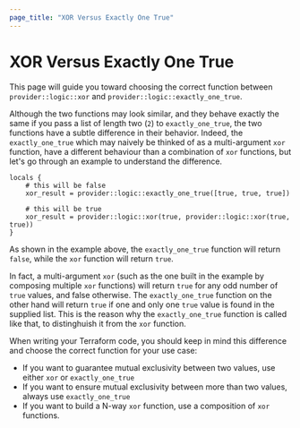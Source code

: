 ```yaml
---
page_title: "XOR Versus Exactly One True"
---
```


# XOR Versus Exactly One True
This page will guide you toward choosing the correct function between `provider::logic::xor` and `provider::logic::exactly_one_true`.

Although the two functions may look similar, and they behave exactly the same if you pass a list of length two (`2`) to `exactly_one_true`, the two functions
have a subtle difference in their behavior. Indeed, the `exactly_one_true` which may naively be thinked of as a multi-argument `xor` function, have a different
behaviour than a combination of `xor` functions, but let's go through an example to understand the difference.

```hcl
locals {
    # this will be false
    xor_result = provider::logic::exactly_one_true([true, true, true])

    # this will be true
    xor_result = provider::logic::xor(true, provider::logic::xor(true, true))
}

```

As shown in the example above, the `exactly_one_true` function will return `false`, while the `xor` function will return `true`.

In fact, a multi-argument `xor` (such as the one built in the example by composing multiple `xor` functions) will return `true` for any odd number of
`true` values, and false otherwise. The `exactly_one_true` function on the other hand will return `true` if one and only one `true` value is found in the
supplied list. This is the reason why the `exactly_one_true` function is called like that, to distinghuish it from the `xor` function.

When writing your Terraform code, you should keep in mind this difference and choose the correct function for your use case:
- If you want to guarantee mutual exclusivity between two values, use either `xor` or `exactly_one_true`
- If you want to ensure mutual exclusivity between more than two values, always use `exactly_one_true`
- If you want to build a N-way `xor` function, use a composition of `xor` functions.
